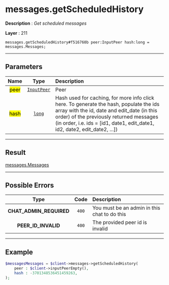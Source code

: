 # messages.getScheduledHistory

**Description** : *Get scheduled messages*

**Layer** : 211

```tl
messages.getScheduledHistory#f516760b peer:InputPeer hash:long = messages.Messages;
```

---

## Parameters

| Name | Type | Description |
| :---: | :---: | :--- |
| <mark>peer</mark> | [`InputPeer`](type/InputPeer) | Peer |
| <mark>hash</mark> | [`long`](type/long) | Hash used for caching, for more info click here. To generate the hash, populate the ids array with the id, date and edit_date (in this order) of the previously returned messages (in order, i.e. ids = [id1, date1, edit_date1, id2, date2, edit_date2, ...]) |

---

## Result

[messages.Messages](type/messages.Messages)

---

## Possible Errors

| Type | Code | Description |
| :---: | :---: | :--- |
| **CHAT_ADMIN_REQUIRED** | `400` | You must be an admin in this chat to do this |
| **PEER_ID_INVALID** | `400` | The provided peer id is invalid |

---

## Example

```php
$messagesMessages = $client->messages->getScheduledHistory(
	peer : $client->inputPeerEmpty(),
	hash : -3701348536451459263,
);
```